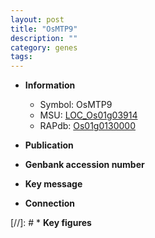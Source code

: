 ```yaml
---
layout: post
title: "OsMTP9"
description: ""
category: genes
tags: 
---
```


* **Information**  
    + Symbol: OsMTP9  
    + MSU: [LOC_Os01g03914](http://rice.uga.edu/cgi-bin/ORF_infopage.cgi?orf=LOC_Os01g03914)  
    + RAPdb: [Os01g0130000](http://rapdb.dna.affrc.go.jp/viewer/gbrowse_details/irgsp1?name=Os01g0130000)  

* **Publication**  

* **Genbank accession number**  

* **Key message**  

* **Connection**  

[//]: # * **Key figures**  


